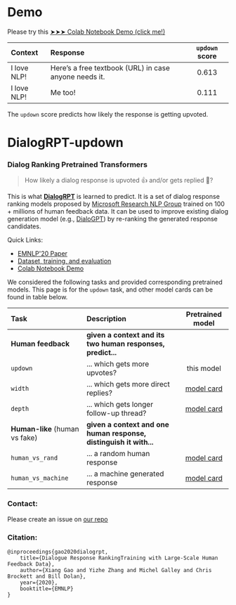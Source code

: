 # Demo

Please try this [➤➤➤ Colab Notebook Demo (click me!)](https://colab.research.google.com/drive/1cAtfkbhqsRsT59y3imjR1APw3MHDMkuV?usp=sharing)

| Context | Response | `updown` score |
| :------ | :------- | :------------: |
| I love NLP! | Here’s a free textbook (URL) in case anyone needs it. | 0.613 |
| I love NLP! | Me too! | 0.111 |

The `updown` score predicts how likely the response is getting upvoted.

# DialogRPT-updown

### Dialog Ranking Pretrained Transformers

> How likely a dialog response is upvoted 👍 and/or gets replied 💬? 

This is what [**DialogRPT**](https://github.com/golsun/DialogRPT) is learned to predict.
It is a set of dialog response ranking models proposed by [Microsoft Research NLP Group](https://www.microsoft.com/en-us/research/group/natural-language-processing/) trained on 100 + millions of human feedback data. 
It can be used to improve existing dialog generation model (e.g., [DialoGPT](https://huggingface.co/microsoft/DialoGPT-medium)) by re-ranking the generated response candidates.

Quick Links:
* [EMNLP'20 Paper](https://arxiv.org/abs/2009.06978/)
* [Dataset, training, and evaluation](https://github.com/golsun/DialogRPT)
* [Colab Notebook Demo](https://colab.research.google.com/drive/1cAtfkbhqsRsT59y3imjR1APw3MHDMkuV?usp=sharing)

We considered the following tasks and provided corresponding pretrained models. This page is for the `updown` task, and other model cards can be found in table below.

|Task | Description  | Pretrained model |
| :------------- | :----------- | :-----------: |
|  **Human feedback**  |  **given a context and its two human responses, predict...**|
| `updown` |  ... which gets more upvotes? | this model |
| `width`| ... which gets more direct replies?  | [model card](https://huggingface.co/microsoft/DialogRPT-width) |
| `depth`|  ... which gets longer follow-up thread?  | [model card](https://huggingface.co/microsoft/DialogRPT-depth) |
|  **Human-like** (human vs fake) | **given a context and one human response, distinguish it with...** |
| `human_vs_rand`| ... a random human response  | [model card](https://huggingface.co/microsoft/DialogRPT-human-vs-rand) |
| `human_vs_machine`| ... a machine generated response  | [model card](https://huggingface.co/microsoft/DialogRPT-human-vs-machine) |


### Contact:
Please create an issue on [our repo](https://github.com/golsun/DialogRPT)

### Citation:
```
@inproceedings{gao2020dialogrpt,
    title={Dialogue Response RankingTraining with Large-Scale Human Feedback Data},
    author={Xiang Gao and Yizhe Zhang and Michel Galley and Chris Brockett and Bill Dolan},
    year={2020},
    booktitle={EMNLP}
}
```
